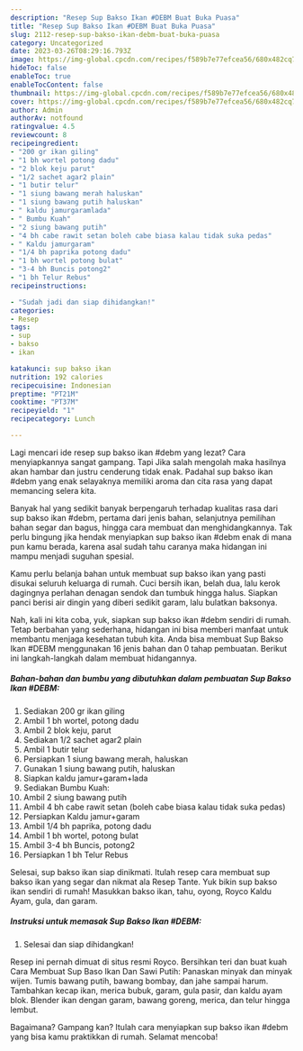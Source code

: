 ```yaml
---
description: "Resep Sup Bakso Ikan #DEBM Buat Buka Puasa"
title: "Resep Sup Bakso Ikan #DEBM Buat Buka Puasa"
slug: 2112-resep-sup-bakso-ikan-debm-buat-buka-puasa
category: Uncategorized
date: 2023-03-26T08:29:16.793Z
image: https://img-global.cpcdn.com/recipes/f589b7e77efcea56/680x482cq70/sup-bakso-ikan-debm-foto-resep-utama.jpg
hideToc: false
enableToc: true
enableTocContent: false
thumbnail: https://img-global.cpcdn.com/recipes/f589b7e77efcea56/680x482cq70/sup-bakso-ikan-debm-foto-resep-utama.jpg
cover: https://img-global.cpcdn.com/recipes/f589b7e77efcea56/680x482cq70/sup-bakso-ikan-debm-foto-resep-utama.jpg
author: Admin
authorAv: notfound
ratingvalue: 4.5
reviewcount: 8
recipeingredient:
- "200 gr ikan giling"
- "1 bh wortel potong dadu"
- "2 blok keju parut"
- "1/2 sachet agar2 plain"
- "1 butir telur"
- "1 siung bawang merah haluskan"
- "1 siung bawang putih haluskan"
- " kaldu jamurgaramlada"
- " Bumbu Kuah"
- "2 siung bawang putih"
- "4 bh cabe rawit setan boleh cabe biasa kalau tidak suka pedas"
- " Kaldu jamurgaram"
- "1/4 bh paprika potong dadu"
- "1 bh wortel potong bulat"
- "3-4 bh Buncis potong2"
- "1 bh Telur Rebus"
recipeinstructions:

- "Sudah jadi dan siap dihidangkan!"
categories:
- Resep
tags:
- sup
- bakso
- ikan

katakunci: sup bakso ikan 
nutrition: 192 calories
recipecuisine: Indonesian
preptime: "PT21M"
cooktime: "PT37M"
recipeyield: "1"
recipecategory: Lunch

---
```



Lagi mencari ide resep sup bakso ikan #debm yang lezat? Cara menyiapkannya sangat gampang. Tapi Jika salah mengolah maka hasilnya akan hambar dan justru cenderung tidak enak. Padahal sup bakso ikan #debm yang enak selayaknya memiliki aroma dan cita rasa yang dapat memancing selera kita.


Banyak hal yang sedikit banyak berpengaruh terhadap kualitas rasa dari sup bakso ikan #debm, pertama dari jenis bahan, selanjutnya pemilihan bahan segar dan bagus, hingga cara membuat dan menghidangkannya. Tak perlu bingung jika hendak menyiapkan sup bakso ikan #debm enak di mana pun kamu berada, karena asal sudah tahu caranya maka hidangan ini mampu menjadi suguhan spesial.

Kamu perlu belanja bahan untuk membuat sup bakso ikan yang pasti disukai seluruh keluarga di rumah. Cuci bersih ikan, belah dua, lalu kerok dagingnya perlahan denagan sendok dan tumbuk hingga halus. Siapkan panci berisi air dingin yang diberi sedikit garam, lalu bulatkan baksonya.


Nah, kali ini kita coba, yuk, siapkan sup bakso ikan #debm sendiri di rumah. Tetap berbahan yang sederhana, hidangan ini bisa memberi manfaat untuk membantu menjaga kesehatan tubuh kita. Anda bisa membuat Sup Bakso Ikan #DEBM menggunakan 16 jenis bahan dan 0 tahap pembuatan. Berikut ini langkah-langkah dalam membuat hidangannya.

<!--inarticleads1-->

##### Bahan-bahan dan bumbu yang dibutuhkan dalam pembuatan Sup Bakso Ikan #DEBM:

1. Sediakan 200 gr ikan giling
1. Ambil 1 bh wortel, potong dadu
1. Ambil 2 blok keju, parut
1. Sediakan 1/2 sachet agar2 plain
1. Ambil 1 butir telur
1. Persiapkan 1 siung bawang merah, haluskan
1. Gunakan 1 siung bawang putih, haluskan
1. Siapkan  kaldu jamur+garam+lada
1. Sediakan  Bumbu Kuah:
1. Ambil 2 siung bawang putih
1. Ambil 4 bh cabe rawit setan (boleh cabe biasa kalau tidak suka pedas)
1. Persiapkan  Kaldu jamur+garam
1. Ambil 1/4 bh paprika, potong dadu
1. Ambil 1 bh wortel, potong bulat
1. Ambil 3-4 bh Buncis, potong2
1. Persiapkan 1 bh Telur Rebus


Selesai, sup bakso ikan siap dinikmati. Itulah resep cara membuat sup bakso ikan yang segar dan nikmat ala Resep Tante. Yuk bikin sup bakso ikan sendiri di rumah! Masukkan bakso ikan, tahu, oyong, Royco Kaldu Ayam, gula, dan garam. 

<!--inarticleads2-->

##### Instruksi untuk memasak Sup Bakso Ikan #DEBM:


1. Selesai dan siap dihidangkan!

Resep ini pernah dimuat di situs resmi Royco. Bersihkan teri dan buat kuah Cara Membuat Sup Baso Ikan Dan Sawi Putih: Panaskan minyak dan minyak wijen. Tumis bawang putih, bawang bombay, dan jahe sampai harum. Tambahkan kecap ikan, merica bubuk, garam, gula pasir, dan kaldu ayam blok. Blender ikan dengan garam, bawang goreng, merica, dan telur hingga lembut. 

Bagaimana? Gampang kan? Itulah cara menyiapkan sup bakso ikan #debm yang bisa kamu praktikkan di rumah. Selamat mencoba!
